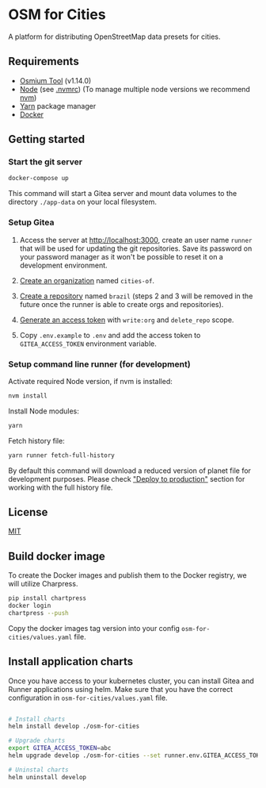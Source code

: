 # OSM for Cities

A platform for distributing OpenStreetMap data presets for cities.

## Requirements

- [Osmium Tool](https://osmcode.org/osmium-tool/) (v1.14.0)
- [Node](http://nodejs.org/) (see [.nvmrc](./.nvmrc)) (To manage multiple node versions we recommend [nvm](https://github.com/creationix/nvm))
- [Yarn](https://yarnpkg.com/) package manager
- [Docker](https://www.docker.com/)

## Getting started

### Start the git server

```sh
docker-compose up
```

This command will start a Gitea server and mount data volumes to the directory `./app-data` on your local filesystem.

### Setup Gitea

1. Access the server at  <http://localhost:3000>, create an user name `runner` that will be used for updating the git repositories. Save its password on your password manager as it won't be possible to reset it on a development environment.

2. [Create an organization](http://localhost:3000/org/create) named `cities-of`.

3. [Create a repository](http://localhost:3000/repo/create) named `brazil` (steps 2 and 3 will be removed in the future once the runner is able to create orgs and repositories).

4. [Generate an access token](http://localhost:3000/user/settings/applications) with `write:org` and `delete_repo` scope.

5. Copy `.env.example` to `.env` and add the access token to `GITEA_ACCESS_TOKEN` environment variable.

### Setup command line runner (for development)

Activate required Node version, if nvm is installed:

```sh
nvm install
```

Install Node modules:

```sh
yarn
```

Fetch history file:

```sh
yarn runner fetch-full-history
```

By default this command will download a reduced version of planet file for development purposes. Please check ["Deploy to production"](#deploy-to-production) section for working with the full history file.

## License

[MIT](LICENSE)



## Build docker image

To create the Docker images and publish them to the Docker registry, we will utilize Charpress.

```sh
pip install chartpress
docker login
chartpress --push
```

Copy the docker images  tag version into your config `osm-for-cities/values.yaml` file.

## Install application charts

Once you have access to your kubernetes cluster, you can install Gitea and Runner applications using helm. Make sure that you have the correct configuration in `osm-for-cities/values.yaml` file.

```sh

# Install charts
helm install develop ./osm-for-cities

# Upgrade charts
export GITEA_ACCESS_TOKEN=abc
helm upgrade develop ./osm-for-cities --set runner.env.GITEA_ACCESS_TOKEN=${GITEA_ACCESS_TOKEN}

# Uninstal charts
helm uninstall develop
```


